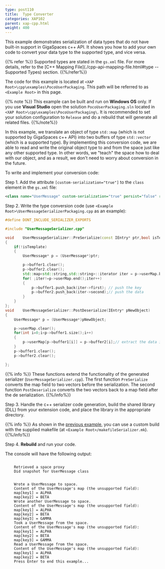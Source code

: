 ```yaml
---
type: post110
title:  Type Converter
categories: XAP102
parent: xap-cpp.html
weight: 400
---
```




This example demonstrates serialization of data types that do not have built-in support in GigaSpaces c++ API. It shows you how to add your own code to convert your data type to the supported type, and vice versa.

{{% refer %}}
Supported types are stated in the `gs.xml` file. For more details, refer to the [C++ Mapping File](./cpp-api-mapping-file.html#type -- Supported Types) section.
{{%/refer%}}


The code for this example is located at `<XAP Root>\cpp\examples\PocoUserPackaging`. This path will be referred to as `<Example Root>` in this page.

{{% note %}}
This example can be built and run on **Windows OS** only. If you use **Visual Studio** open the solution `PocoUserPackaging.sln` located in `<XAP Root>\cpp\examples\PocoUserPackaging\`. It is recommended to set your solution configuration to `Release` and do a rebuild that will generate all related files.
{{%/note%}}

In this example, we translate an object of type `std::map` (which is not supported by GigaSpaces c++ API) into two buffers of type `std::vector` (which is a supported type).
By implementing this conversion code, we are able to read and write the original object type to and from the space just like any other supported type. In other words, we "teach" the space how to deal with our object, and as a result, we don't need to worry about conversion in the future.

To write and implement your conversion code:

Step 1. Add the attribute `[custom-serialization="true"]` to the `class` element in the `gs.xml` file:


```xml
<class name="UserMessage" custom-serialization="true" persist="false" replicate="false" fifo="false" >
```

Step 2. Write the type conversion code (use `<Example Root>\UserMessageSerializerPackaging.cpp` as an example):


```cpp
#define DONT_INCLUDE_SERIALIZER_EXPORTS

#include "UserMessageSerializer.cpp"

void	UserMessageSerializer::PreSerialize(const IEntry* ptr,bool isTemplate)
{
	if(!isTemplate)
	{
		UserMessage* p = (UserMessage*)ptr;

		p->buffer1.clear();
		p->buffer2.clear();
		std::map<std::string,std::string>::iterator iter = p->userMap.begin();
		for( ;iter!=p->userMap.end();iter++)
		{
			p->buffer1.push_back(iter->first); // push the key
			p->buffer2.push_back(iter->second);// push the data
		}
	}
};
void	UserMessageSerializer::PostDeserialize(IEntry* pNewObject)
{
	UserMessage* p = (UserMessage*)pNewObject;

	p->userMap.clear();
	for(int i=0;i<p->buffer1.size();i++)
	{
		p->userMap[p->buffer1[i]] = p->buffer2[i];// extract the data into the map
	}
	p->buffer1.clear();
	p->buffer2.clear();

};
```

{{% info %}}
These functions extend the functionality of the generated serializer (`UserMessageSerializer.cpp`). The first function `PreSerialize` converts the map field to two vectors before the serialization. The second function `PostDeserialize` converts the two vectors back to a map field after the de serialization.
{{%/info%}}

Step 3. Handle the c++ serializer code generation, build the shared library (DLL) from your extension code, and place the library in the appropriate directory.

{{% info %}}
As shown in the [previous example](./cpp-writing-existing-class-to-space.html), you can use a custom build with the supplied makefile (at `<Example Root>/makefileSerializer.mk`).
{{%/info%}}

Step 4. **Rebuild** and run your code.

The console will have the following output:


```console

    Retrieved a space proxy
    Did snapshot for UserMessage class


    Wrote a UserMessage to space.
    Content of the UserMessage's map (the unsupported field):
    map[key1] = ALPHA
    map[key2] = BETA
    Wrote another UserMessage to space.
    Content of the UserMessage's map (the unsupported field):
    map[key1] = ALPHA
    map[key2] = BETA
    map[key3] = GAMMA
    Took a UserMessage from the space.
    Content of the UserMessage's map (the unsupported field):
    map[key1] = ALPHA
    map[key2] = BETA
    map[key3] = GAMMA
    Read a UserMessage from the space.
    Content of the UserMessage's map (the unsupported field):
    map[key1] = ALPHA
    map[key2] = BETA
    Press Enter to end this example...
```

